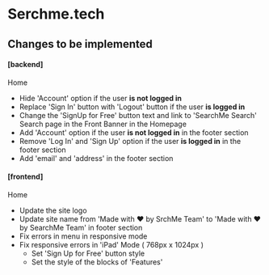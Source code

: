 # Serchme.tech

## Changes to be implemented

#### [backend]

Home
 - Hide 'Account' option if the user **is not logged in**
 - Replace 'Sign In' button with 'Logout' button if the user **is logged in**
 - Change the 'SignUp for Free' button text and link to 'SearchMe Search' Search page in the Front Banner in the Homepage
 - Add 'Account' option if the user **is not logged in** in the footer section
 - Remove 'Log In' and 'Sign Up' option if the user **is logged in** in the footer section
 - Add 'email' and 'address' in the footer section

#### [frontend]

Home
 - Update the site logo
 - Update site name from 'Made with ❤ by SrchMe Team' to 'Made with ❤ by SearchMe Team' in footer section
 - Fix errors in menu in responsive mode
 - Fix responsive errors in 'iPad' Mode ( 768px x 1024px )
    - Set 'Sign Up for Free' button style
    - Set the style of the blocks of 'Features'
